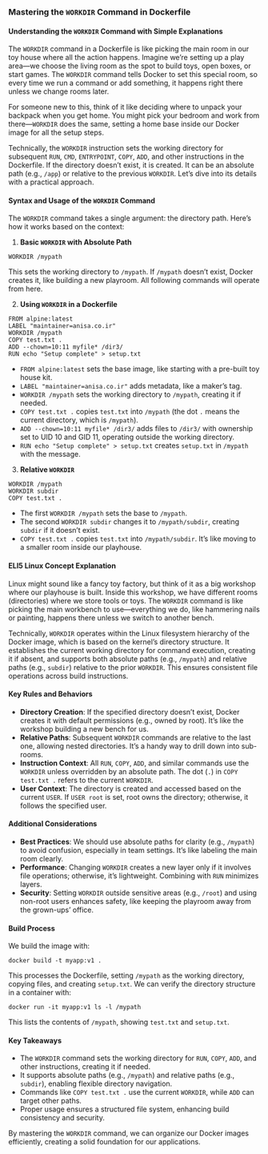 ### Mastering the `WORKDIR` Command in Dockerfile

#### Understanding the `WORKDIR` Command with Simple Explanations

The `WORKDIR` command in a Dockerfile is like picking the main room in our toy house where all the action happens. Imagine we’re setting up a play area—we choose the living room as the spot to build toys, open boxes, or start games. The `WORKDIR` command tells Docker to set this special room, so every time we run a command or add something, it happens right there unless we change rooms later.

For someone new to this, think of it like deciding where to unpack your backpack when you get home. You might pick your bedroom and work from there—`WORKDIR` does the same, setting a home base inside our Docker image for all the setup steps.

Technically, the `WORKDIR` instruction sets the working directory for subsequent `RUN`, `CMD`, `ENTRYPOINT`, `COPY`, `ADD`, and other instructions in the Dockerfile. If the directory doesn’t exist, it is created. It can be an absolute path (e.g., `/app`) or relative to the previous `WORKDIR`. Let’s dive into its details with a practical approach.

#### Syntax and Usage of the `WORKDIR` Command

The `WORKDIR` command takes a single argument: the directory path. Here’s how it works based on the context:

1. **Basic `WORKDIR` with Absolute Path**
```
WORKDIR /mypath
```
This sets the working directory to `/mypath`. If `/mypath` doesn’t exist, Docker creates it, like building a new playroom. All following commands will operate from here.

2. **Using `WORKDIR` in a Dockerfile**
```
FROM alpine:latest
LABEL "maintainer=anisa.co.ir"
WORKDIR /mypath
COPY test.txt .
ADD --chown=10:11 myfile* /dir3/
RUN echo "Setup complete" > setup.txt
```
- `FROM alpine:latest` sets the base image, like starting with a pre-built toy house kit.
- `LABEL "maintainer=anisa.co.ir"` adds metadata, like a maker’s tag.
- `WORKDIR /mypath` sets the working directory to `/mypath`, creating it if needed.
- `COPY test.txt .` copies `test.txt` into `/mypath` (the dot `.` means the current directory, which is `/mypath`).
- `ADD --chown=10:11 myfile* /dir3/` adds files to `/dir3/` with ownership set to UID 10 and GID 11, operating outside the working directory.
- `RUN echo "Setup complete" > setup.txt` creates `setup.txt` in `/mypath` with the message.

3. **Relative `WORKDIR`**
```
WORKDIR /mypath
WORKDIR subdir
COPY test.txt .
```
- The first `WORKDIR /mypath` sets the base to `/mypath`.
- The second `WORKDIR subdir` changes it to `/mypath/subdir`, creating `subdir` if it doesn’t exist.
- `COPY test.txt .` copies `test.txt` into `/mypath/subdir`. It’s like moving to a smaller room inside our playhouse.

#### ELI5 Linux Concept Explanation

Linux might sound like a fancy toy factory, but think of it as a big workshop where our playhouse is built. Inside this workshop, we have different rooms (directories) where we store tools or toys. The `WORKDIR` command is like picking the main workbench to use—everything we do, like hammering nails or painting, happens there unless we switch to another bench.

Technically, `WORKDIR` operates within the Linux filesystem hierarchy of the Docker image, which is based on the kernel’s directory structure. It establishes the current working directory for command execution, creating it if absent, and supports both absolute paths (e.g., `/mypath`) and relative paths (e.g., `subdir`) relative to the prior `WORKDIR`. This ensures consistent file operations across build instructions.

#### Key Rules and Behaviors

- **Directory Creation**: If the specified directory doesn’t exist, Docker creates it with default permissions (e.g., owned by root). It’s like the workshop building a new bench for us.
- **Relative Paths**: Subsequent `WORKDIR` commands are relative to the last one, allowing nested directories. It’s a handy way to drill down into sub-rooms.
- **Instruction Context**: All `RUN`, `COPY`, `ADD`, and similar commands use the `WORKDIR` unless overridden by an absolute path. The dot (`.`) in `COPY test.txt .` refers to the current `WORKDIR`.
- **User Context**: The directory is created and accessed based on the current `USER`. If `USER root` is set, root owns the directory; otherwise, it follows the specified user.

#### Additional Considerations

- **Best Practices**: We should use absolute paths for clarity (e.g., `/mypath`) to avoid confusion, especially in team settings. It’s like labeling the main room clearly.
- **Performance**: Changing `WORKDIR` creates a new layer only if it involves file operations; otherwise, it’s lightweight. Combining with `RUN` minimizes layers.
- **Security**: Setting `WORKDIR` outside sensitive areas (e.g., `/root`) and using non-root users enhances safety, like keeping the playroom away from the grown-ups’ office.

#### Build Process

We build the image with:
```
docker build -t myapp:v1 .
```
This processes the Dockerfile, setting `/mypath` as the working directory, copying files, and creating `setup.txt`. We can verify the directory structure in a container with:
```
docker run -it myapp:v1 ls -l /mypath
```
This lists the contents of `/mypath`, showing `test.txt` and `setup.txt`.

#### Key Takeaways

- The `WORKDIR` command sets the working directory for `RUN`, `COPY`, `ADD`, and other instructions, creating it if needed.
- It supports absolute paths (e.g., `/mypath`) and relative paths (e.g., `subdir`), enabling flexible directory navigation.
- Commands like `COPY test.txt .` use the current `WORKDIR`, while `ADD` can target other paths.
- Proper usage ensures a structured file system, enhancing build consistency and security.

By mastering the `WORKDIR` command, we can organize our Docker images efficiently, creating a solid foundation for our applications.